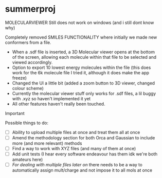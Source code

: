 # summerproj

MOLECULARVIEWER Still does not work on windows (and i still dont know why)

Completely removed SMILES FUNCTIONALITY where initially we made new conformers from a file.
- When a .sdf file is inserted, a 3D Molecular viewer opens at the bottom of the screen, allowing each molecule within that file to be selected and viewed accordingly.
- Option to export 10 lowest energy molecules within the file (this does work for the 6k molecule file I tried it, although it does make the app freeze)
- Changed the UI a little bit (added a zoom button to 3D viewer, changed colour scheme)
- Currently the molecular viewer stuff only works for .sdf files, a lil buggy with .xyz so haven't implemented it yet
- All other features haven't really been touched.

>[!Important] 
>Possible things to do:

- [ ] Ability to upload multiple files at once and treat them all at once
- [ ] Amend the methodology section for both Orca and Gaussian to include more (and more relevant) methods
- [ ] Find a way to work with XYZ files (and many of them at once)
- [ ] Add unit tests (I hear every software endeavour has them idk we're both amateurs here)
- [ ] *For dealing with multiple files later on* there needs to be a way to automatically assign mult/charge and not impose it to all mols at once
